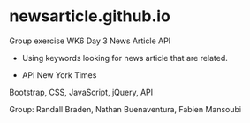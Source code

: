 # newsarticle.github.io
Group exercise WK6 Day 3
News Article API

* Using keywords looking for news article that are related.

* API New York Times



Bootstrap, CSS, JavaScript, jQuery, API

Group: Randall Braden, Nathan Buenaventura, Fabien Mansoubi
